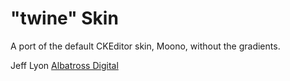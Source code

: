 "twine" Skin
====================

A port of the default CKEditor skin, Moono, without the gradients.

Jeff Lyon
[Albatross Digital](albatrossdigital.com)
